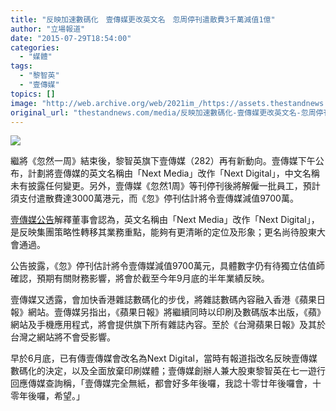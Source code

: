```yaml
---
title: "反映加速數碼化　壹傳媒更改英文名　忽周停刊遣散費3千萬減值1億"
author: "立場報道"
date: "2015-07-29T18:54:00"
categories:
  - "媒體"
tags:
  - "黎智英"
  - "壹傳媒"
topics: []
image: "http://web.archive.org/web/2021im_/https://assets.thestandnews.com/media/photos/20150729-2-05_SSnJi.png"
original_url: "thestandnews.com/media/反映加速數碼化-壹傳媒更改英文名-忽周停刊遣散費3千萬減值1億"
---
```

![](http://web.archive.org/web/2021im_/https://assets.thestandnews.com/media/photos/20150729-2-05_SSnJi.png)

繼將《忽然一周》結束後，黎智英旗下壹傳媒（282）再有新動向。壹傳媒下午公布，計劃將壹傳媒的英文名稱由「Next Media」改作「Next Digital」，中文名稱未有披露任何變更。另外，壹傳媒《忽然1周》等刊停刊後將解僱一批員工，預計須支付遣散費達3000萬港元，而《忽》停刊估計將令壹傳媒減值9700萬。

[壹傳媒公告](http://web.archive.org/web/20211229061401/http://www.hkexnews.hk/listedco/listconews/SEHK/2015/0729/LTN20150729328_C.pdf)解釋董事會認為，英文名稱由「Next Media」改作「Next Digital」，是反映集團策略性轉移其業務重點，能夠有更清晰的定位及形象；更名尚待股東大會通過。

公告披露，《忽》停刊估計將令壹傳媒減值9700萬元，具體數字仍有待獨立估值師確認，預期有關財務影響，將會於截至今年9月底的半年業績反映。

壹傳媒又透露，會加快香港雜誌數碼化的步伐，將雜誌數碼內容融入香港《蘋果日報》網站。壹傳媒另指出，《蘋果日報》將繼續同時以印刷及數碼版本出版，《蘋》網站及手機應用程式，將會提供旗下所有雜誌內容。至於《台灣蘋果日報》及其於台灣之網站將不會受影響。

早於6月底，已有傳壹傳媒會改名為Next Digital，當時有報道指改名反映壹傳媒數碼化的決定，以及全面放棄印刷媒體；壹傳媒創辦人兼大股東黎智英在七一遊行回應傳媒查詢稱，「壹傳媒完全無紙，都會好多年後囉，我諗十零廿年後囉會，十零年後囉，希望。」